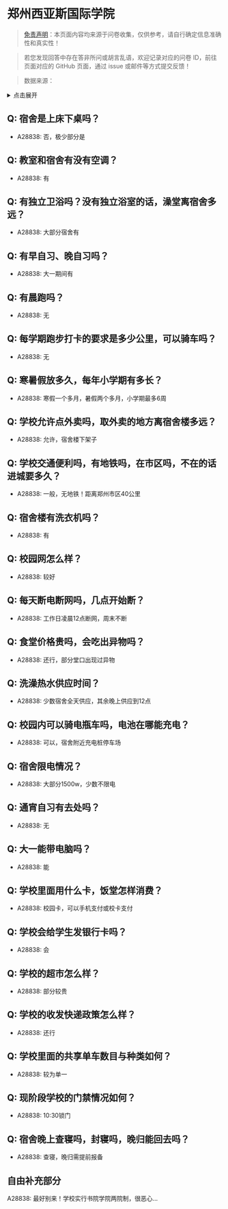 # 郑州西亚斯国际学院

> [免责声明](https://colleges.chat/#_3)：本页面内容均来源于问卷收集，仅供参考，请自行确定信息准确性和真实性！

> 若您发现回答中存在答非所问或胡言乱语，欢迎记录对应的问卷 ID，前往页面对应的 GitHub 页面，通过 issue 或邮件等方式提交反馈！

> 数据来源：

<details><summary>点击展开</summary>
<ul>
<li>A28838: 匿名 (2025 年 06 月)</li>
</ul>
</details>

## Q: 宿舍是上床下桌吗？

- A28838: 否，极少部分是

## Q: 教室和宿舍有没有空调？

- A28838: 有

## Q: 有独立卫浴吗？没有独立浴室的话，澡堂离宿舍多远？

- A28838: 大部分宿舍有

## Q: 有早自习、晚自习吗？

- A28838: 大一期间有

## Q: 有晨跑吗？

- A28838: 无

## Q: 每学期跑步打卡的要求是多少公里，可以骑车吗？

- A28838: 无

## Q: 寒暑假放多久，每年小学期有多长？

- A28838: 寒假一个多月，暑假两个多月，小学期最多6周

## Q: 学校允许点外卖吗，取外卖的地方离宿舍楼多远？

- A28838: 允许，宿舍楼下架子

## Q: 学校交通便利吗，有地铁吗，在市区吗，不在的话进城要多久？

- A28838: 一般，无地铁！距离郑州市区40公里

## Q: 宿舍楼有洗衣机吗？

- A28838: 有

## Q: 校园网怎么样？

- A28838: 较好

## Q: 每天断电断网吗，几点开始断？

- A28838: 工作日凌晨12点断网，周末不断

## Q: 食堂价格贵吗，会吃出异物吗？

- A28838: 还行，部分堂口出现过异物

## Q: 洗澡热水供应时间？

- A28838: 少数宿舍全天供应，其余晚上供应到12点

## Q: 校园内可以骑电瓶车吗，电池在哪能充电？

- A28838: 可以，宿舍附近充电桩停车场

## Q: 宿舍限电情况？

- A28838: 大部分1500w，少数不限电

## Q: 通宵自习有去处吗？

- A28838: 无

## Q: 大一能带电脑吗？

- A28838: 能

## Q: 学校里面用什么卡，饭堂怎样消费？

- A28838: 校园卡，可以手机支付或校卡支付

## Q: 学校会给学生发银行卡吗？

- A28838: 会

## Q: 学校的超市怎么样？

- A28838: 部分较贵

## Q: 学校的收发快递政策怎么样？

- A28838: 还行

## Q: 学校里面的共享单车数目与种类如何？

- A28838: 较为单一

## Q: 现阶段学校的门禁情况如何？

- A28838: 10:30锁门

## Q: 宿舍晚上查寝吗，封寝吗，晚归能回去吗？

- A28838: 查寝，晚归需提前报备

## 自由补充部分

A28838: 最好别来！学校实行书院学院两院制，很恶心…